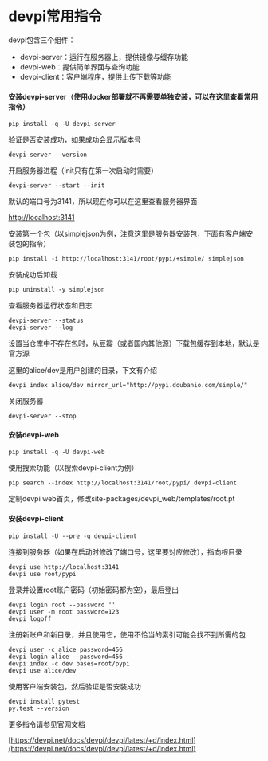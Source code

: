 # devpi常用指令

devpi包含三个组件：

* devpi-server：运行在服务器上，提供镜像与缓存功能
* devpi-web：提供简单界面与查询功能
* devpi-client：客户端程序，提供上传下载等功能

#### 安装devpi-server（使用docker部署就不再需要单独安装，可以在这里查看常用指令）

```
pip install -q -U devpi-server
```

验证是否安装成功，如果成功会显示版本号

```
devpi-server --version
```

开启服务器进程（init只有在第一次启动时需要）

```
devpi-server --start --init
```

默认的端口号为3141，所以现在你可以在这里查看服务器界面

[http://localhost:3141](http://localhost:3141)

安装第一个包（以simplejson为例，注意这里是服务器安装包，下面有客户端安装包的指令）

```
pip install -i http://localhost:3141/root/pypi/+simple/ simplejson
```

安装成功后卸载

```
pip uninstall -y simplejson
```

查看服务器运行状态和日志

```
devpi-server --status
devpi-server --log
```

设置当仓库中不存在包时，从豆瓣（或者国内其他源）下载包缓存到本地，默认是官方源

这里的alice/dev是用户创建的目录，下文有介绍

```
devpi index alice/dev mirror_url="http://pypi.doubanio.com/simple/"
```

关闭服务器

```
devpi-server --stop
```

#### 安装devpi-web

```
pip install -q -U devpi-web
```

使用搜索功能（以搜索devpi-client为例）

```
pip search --index http://localhost:3141/root/pypi/ devpi-client
```

定制devpi web首页，修改site-packages/devpi\_web/templates/root.pt

#### 安装devpi-client

```
pip install -U --pre -q devpi-client
```

连接到服务器（如果在启动时修改了端口号，这里要对应修改），指向根目录

```
devpi use http://localhost:3141
devpi use root/pypi
```

登录并设置root账户密码（初始密码都为空），最后登出

```
devpi login root --password ''
devpi user -m root password=123
devpi logoff
```

注册新账户和新目录，并且使用它，使用不恰当的索引可能会找不到所需的包

```
devpi user -c alice password=456
devpi login alice --password=456
devpi index -c dev bases=root/pypi
devpi use alice/dev
```

使用客户端安装包，然后验证是否安装成功

```
devpi install pytest
py.test --version
```

更多指令请参见官网文档

[https://devpi.net/docs/devpi/devpi/latest/+d/index.html](https://devpi.net/docs/devpi/devpi/latest/+d/index.html)

